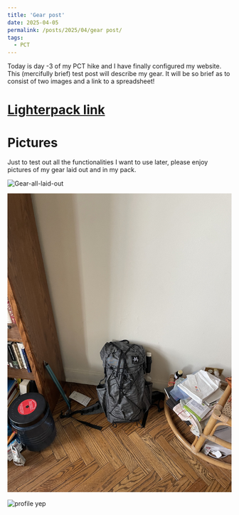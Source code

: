 ```yaml
---
title: 'Gear post'
date: 2025-04-05
permalink: /posts/2025/04/gear post/
tags:
  - PCT
---
```


Today is day -3 of my PCT hike and I have finally configured my website. 
This (mercifully brief) test post will describe my gear. It will be so brief as to consist of two images and a link to a spreadsheet!

[Lighterpack link](https://lighterpack.com/r/mkp6md)
======

Pictures
======

Just to test out all the functionalities I want to use later, please enjoy pictures of my gear laid out and in my pack.

![Gear-all-laid-out](pictures/IMG_4380.jpeg)

![Gear-all-packed-up](pictures/IMG_4384.jpeg)

![profile](/pictures/profile.png)
yep